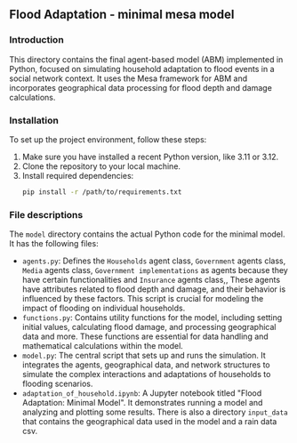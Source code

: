 ## Flood Adaptation - minimal mesa model

### Introduction
This directory contains the final agent-based model (ABM) implemented in Python, focused on simulating household adaptation to flood events in a social network context. It uses the Mesa framework for ABM and incorporates geographical data processing for flood depth and damage calculations.

### Installation
To set up the project environment, follow these steps:
1. Make sure you have installed a recent Python version, like 3.11 or 3.12.
2. Clone the repository to your local machine.
3. Install required dependencies:
   ```bash
   pip install -r /path/to/requirements.txt
   ```

### File descriptions
The `model` directory contains the actual Python code for the minimal model. It has the following files:
- `agents.py`: Defines the `Households` agent class, `Government` agents class, `Media` agents class, `Government implementations` as agents because they have certain functionalities and `Insurance` agents class,, These agents have attributes related to flood depth and damage, and their behavior is influenced by these factors. This script is crucial for modeling the impact of flooding on individual households.
- `functions.py`: Contains utility functions for the model, including setting initial values, calculating flood damage, and processing geographical data and more. These functions are essential for data handling and mathematical calculations within the model.
- `model.py`: The central script that sets up and runs the simulation. It integrates the agents, geographical data, and network structures to simulate the complex interactions and adaptations of households to flooding scenarios.
- `adaptation_of_household.ipynb`: A Jupyter notebook titled "Flood Adaptation: Minimal Model". It demonstrates running a model and analyzing and plotting some results.
There is also a directory `input_data` that contains the geographical data used in the model and a rain data csv.
